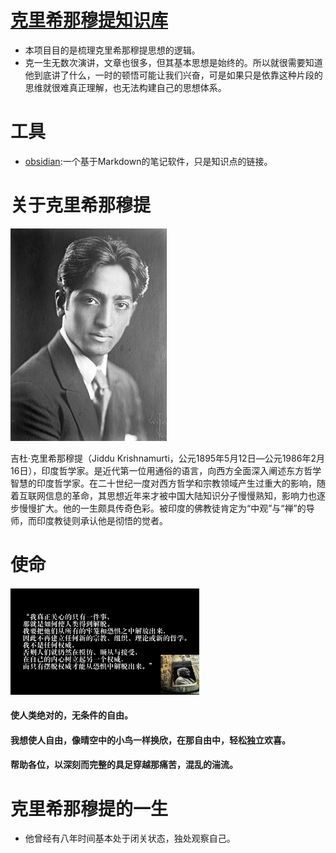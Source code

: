 # [克里希那穆提知识库](https://yixiaozi.github.io/Jiddu.Krishnamurti.obsidian/#/)
- 本项目目的是梳理克里希那穆提思想的逻辑。
- 克一生无数次演讲，文章也很多，但其基本思想是始终的。所以就很需要知道他到底讲了什么，一时的顿悟可能让我们兴奋，可是如果只是依靠这种片段的思维就很难真正理解，也无法构建自己的思想体系。

# 工具
- [obsidian](https://obsidian.md/):一个基于Markdown的笔记软件，只是知识点的链接。

# 关于克里希那穆提
![克里希那穆提肖像](附件/图片/250px-Jiddu_Krishnamurti_01.jpg)

吉杜·克里希那穆提（Jiddu Krishnamurti，公元1895年5月12日—公元1986年2月16日），印度哲学家。是近代第一位用通俗的语言，向西方全面深入阐述东方哲学智慧的印度哲学家。在二十世纪一度对西方哲学和宗教领域产生过重大的影响，随着互联网信息的革命，其思想近年来才被中国大陆知识分子慢慢熟知，影响力也逐步慢慢扩大。他的一生颇具传奇色彩。被印度的佛教徒肯定为“中观”与“禅”的导师，而印度教徒则承认他是彻悟的觉者。

# 使命
#### <img src="./附件/图片/克里希那穆提-我真正关心的只有一件事.png" width="60%" />
#### 使人类绝对的，无条件的自由。
#### 我想使人自由，像晴空中的小鸟一样换欣，在那自由中，轻松独立欢喜。
#### 帮助各位，以深刻而完整的具足穿越那痛苦，混乱的湍流。
# 克里希那穆提的一生
- 他曾经有八年时间基本处于闭关状态，独处观察自己。